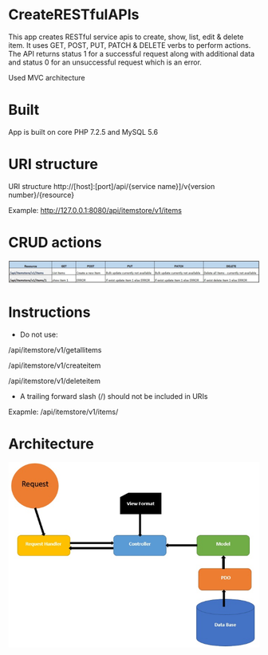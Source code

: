 # CreateRESTfulAPIs

This app creates RESTful service apis to create, show, list, edit & delete item. It uses GET, POST, PUT, PATCH & DELETE verbs to perform actions. The API returns status 1 for a successful request along with additional data and status 0 for an unsuccessful request which is an error.

Used MVC architecture


# Built
App is built on core PHP 7.2.5 and MySQL 5.6

# URI structure
URI structure http://[host]:[port]/api/{service name}]/v{version number}/{resource}

Example: http://127.0.0.1:8080/api/itemstore/v1/items


# CRUD actions
![CURD_actions.jpg](./img/CURD_actions.jpg)

# Instructions 
* Do not use:
 
 /api/itemstore/v1/getallitems 
 
 /api/itemstore/v1/createitem
 
 /api/itemstore/v1/deleteitem
 
 * A trailing forward slash (/) should not be included in URIs

Exapmle: /api/itemstore/v1/items/       
         
     
# Architecture

![architecture_create_rest_api.jpg](./img/architecture_create_rest_api.jpg)

